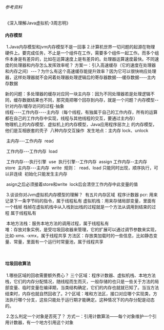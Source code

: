 ###### 参考资料

《深入理解Java虚拟机-3周志明》

#### 内存模型

​		1.Java内存模型和jvm内存模型不是一回事
​		2.计算机世界一切问题的起源在物理硬件上。要完成任务，不止是一个组件在工作，需要多个组件一起工作。而多个组件本身是有差异的，比如在运算速度上是有差异的。处理器运算速度最快。
​		不同速度的处理器和内存怎么发挥效率呢？
​				方案一：引入高速缓存（它的速度在处理器和内存之间）---？为什么有这个高速缓存能提升效率？因为它可以很快响应处理器，这样处理器就不会闲着
​				处理器处理逻辑后的寄存器数据---缓存数据----主内存数据

​				新的问题：多处理器的缓存对应同一块主内存：因为不同处理器若是处理逻辑不同，缓存数据结果也不同，那究竟把哪个回存到内存，就是一个问题？
​				内存模型--针对内存/缓存访问的过程-抽象	
​				线程----工作内存----主内存（每个线程，有独属于自己的工作内存，所有的运算都在自己的工作内存中实现，线程与其他线程的交互，要通过主内存）		
​				物理机上的内存模型、虚拟机上的内存模型，Java应用程序层次上 的内存模型，他们是互相嵌套的壳子
​				八种内存交互操作
​						发生地点：主内存
​								lock、unlock

​										   主内存---工作内存
​													read

​										   工作内存---工作内存
​													load

​											工作内存---执行引擎
​														use
​											执行引擎--工作内存
​														assign
​										  工作内存--主内存
​													store
​										  主内存---主内存
​													write
​						规则：
​								read、load 只能同时出现，顺序执行，可以非连续
​								初始化只能发生主内存

​								asign之后必须接着store和write
​								lock后会清空工作内存中此变量的值			



​					3.谈谈你对Jvm虚拟机内存模型的理解？
​							有五片内存区域
​							程序计数器 pcr: 用来记录下一条字节码的指令，属于线程私有
​							虚拟机栈：用来存储局部变量，里面有一个栈帧
​												栈帧在虚拟机栈中从入栈到出栈的过程就是一个方法从调用到结束的过程
​												属于线程私有													

​							本地方法栈：服务本地方法的调用过程，属于线程私有	
​							堆：存放对象实例，是受垃圾回收器来管理，它的扩展可以通过调节参数来实现，比如-xms. -xmx，属于线程共享
​							方法区：存放类加载时的一些信息，比如静态变量、常量，里面有一个运行时常量池，属于线程共享

​					

#### 垃圾回收算法

​		1.哪些区域的回收需要额外费心？
​				三个区域：程序计数器、虚拟机栈、本地方法栈，它们的内存分配情况，随线程而生而灭，一般存储的也只是一些关于方法的局部变量、临时变量
​									在编译期，当类结构确定，它们的内存也就就已知了。当当方法结束时，内存也就自然回收了。
​				2个区域：堆和方法区，接口对应哪个实现类，方法执行哪个分支，这些只能处于运行期才能确定。这种情况下的内存分配是动态的。

​		2.怎么判定一个对象是否死了？
​				方式一：引用计数算法——每个对象维护一个引用计数器，有一个地方引用这个对象
​						







#### 